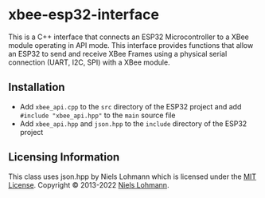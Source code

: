 # xbee-esp32-interface
This is a C++ interface that connects an ESP32 Microcontroller to a XBee module operating in API mode. This interface provides functions that allow an ESP32 to send and receive XBee Frames using a physical serial connection (UART, I2C, SPI) with a XBee module.
## Installation
- Add ``xbee_api.cpp`` to the ``src`` directory of the ESP32 project and add ``#include "xbee_api.hpp"`` to the ``main`` source file  
- Add ``xbee_api.hpp`` and ``json.hpp`` to the ``include`` directory of the ESP32 project 

## Licensing Information
This class uses json.hpp by Niels Lohmann which is licensed under the [MIT License](https://opensource.org/licenses/MIT). Copyright &copy; 2013-2022 [Niels Lohmann](https://nlohmann.me).
